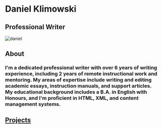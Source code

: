 # Daniel Klimowski
## Professional Writer

![daniel](https://cdn.discordapp.com/attachments/551067819303763978/1153713234147287152/small_dan.jpg)

## About
### I'm a dedicated professional writer with over 6 years of writing experience, including 2 years of remote instructional work and mentoring. My areas of expertise include writing and editing academic essays, instruction manuals, and support articles. My educational background includes a B.A. in English with Honours, and I'm proficient in HTML, XML, and content management systems.
## [Projects](https://danielklimowski.github.io/projects)
